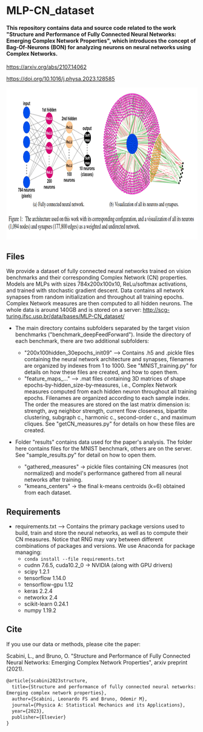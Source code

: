# MLP-CN_dataset

#### This repository contains data and source code related to the work "Structure and Performance of Fully Connected Neural Networks: Emerging Complex Network Properties", which introduces the concept of Bag-Of-Neurons (BON) for analyzing neurons on neural networks using Complex Networks.

https://arxiv.org/abs/2107.14062

https://doi.org/10.1016/j.physa.2023.128585

<p align="center">
    <img src="example.png" height="400px">
</p>


## Files
We provide a dataset of fully connected neural networks trained on vision benchmarks and their corresponding Complex Network (CN) properties. Models are MLPs with sizes 784x200x100x10, ReLu/softmax activations, and trained with stochastic gradient descent. Data contains all network synapses from random initialization and throughout all training epochs. Complex Network measures are then computed to all hidden neurons. The whole data is around 140GB and is stored on a server: http://scg-turing.ifsc.usp.br/data/bases/MLP-CN_dataset/
  * The main directory contains subfolders separated by the target vision benchmarks ("benchmark_deepFeedForward"). Inside the directory of each benchmark, there are two additional subfolders:    
    * "200x100hidden_30epochs_init09" --> Contains .h5 and .pickle files containing the neural network architecture and synapses, filenames are organized by indexes from 1 to 1000. See "MNIST_training.py" for details on how these files are created, and how to open them. 
    * "feature_maps_..." --> .mat files containing 3D matrices of shape epochs-by-hidden_size-by-measures, i.e., Complex Network measures computed from each hidden neuron throughout all training epochs. Filenames are organized according to each sample index. The order the measures are stored on the last matrix dimension is: strength, avg neighbor strength, current flow closeness, bipartite clustering, subgraph c., harmonic c., second-order c., and maximum cliques. See "getCN_measures.py" for details on how these files are created.

* Folder "results" contains data used for the paper's analysis. The folder here contains files for the MNIST benchmark, others are on the server. See "sample_results.py" for detail on how to open them.
  * "gathered_measures" -> pickle files containing CN measures (not normalized) and model's performance gathered from all neural networks after training.
  * "kmeans_centers" -> the final k-means centroids (k=6) obtained from each dataset.

## Requirements
* requirements.txt --> Contains the primary package versions used to build, train and store the neural networks, as well as to compute their CN measures. Notice that RNG may vary between different combinations of packages and versions. We use Anaconda for package managing:
  *  `conda install --file requirements.txt` 
  * cudnn 7.6.5, cuda10.2_0 -> NVIDIA (along with GPU drivers)
  * scipy 1.2.1             
  * tensorflow 1.14.0    
  * tensorflow-gpu 1.12
  * keras 2.2.4       
  * networkx 2.4       
  * scikit-learn 0.24.1   
  * numpy 1.19.2    

## Cite

If you use our data or methods, please cite the paper:

Scabini, L., and Bruno, O. "Structure and Performance of Fully Connected Neural Networks: Emerging Complex Network Properties", arxiv preprint (2021).

```
@article{scabini2023structure,
  title={Structure and performance of fully connected neural networks: Emerging complex network properties},
  author={Scabini, Leonardo FS and Bruno, Odemir M},
  journal={Physica A: Statistical Mechanics and its Applications},
  year={2023},
  publisher={Elsevier}
}
```     
